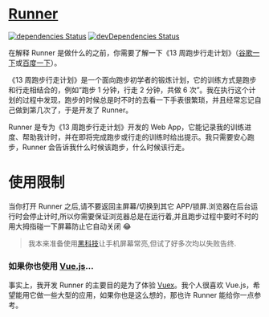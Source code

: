 # [Runner](http://runner.limingkai.cn/)

[![dependencies Status](https://img.shields.io/david/lmk123/Runner.svg?style=flat-square)](https://david-dm.org/lmk123/Runner)
[![devDependencies Status](https://img.shields.io/david/dev/lmk123/Runner.svg?style=flat-square)](https://david-dm.org/lmk123/Runner#info=devDependencies)

在解释 Runner 是做什么的之前，你需要了解一下《13 周跑步行走计划》（[谷歌一下](https://www.google.com/webhp#q=13%E5%91%A8%E8%B7%91%E6%AD%A5%E8%A1%8C%E8%B5%B0%E8%AE%A1%E5%88%92)或[百度一下](https://www.baidu.com/s?wd=13%E5%91%A8%E8%B7%91%E6%AD%A5%E8%A1%8C%E8%B5%B0%E8%AE%A1%E5%88%92)）。

《13 周跑步行走计划》是一个面向跑步初学者的锻炼计划，它的训练方式是跑步和行走相结合的，例如“跑步 1 分钟，行走 2 分钟，共做 6 次”。我在执行这个计划的过程中发现，跑步的时候总是时不时的去看一下手表很繁琐，并且经常忘记自己做到第几次了，于是开发了 Runner。

Runner 是专为《13 周跑步行走计划》开发的 Web App，它能记录我的训练进度、帮助我计时，并在即将完成跑步或行走的训练时给出提示。我只需要安心跑步，Runner 会告诉我什么时候该跑步，什么时候该行走。

# 使用限制

当你打开 Runner 之后,请不要返回主屏幕/切换到其它 APP/锁屏.浏览器在后台运行时会停止计时,所以你需要保证浏览器总是在运行着,并且跑步过程中要时不时的用大拇指碰一下屏幕防止它自动关闭 :joy:

> 我本来准备使用[黑科技](https://github.com/richtr/NoSleep.js)让手机屏幕常亮,但试了好多次均以失败告终.

### 如果你也使用 [Vue.js](http://vuejs.org/)...

事实上，我开发 Runner 的主要目的是为了体验 [Vuex](https://github.com/vuejs/vuex)。我个人很喜欢 Vue.js，希望能用它做一些大型的应用，如果你也是这么想的，那也许 Runner 能给你一点参考。
